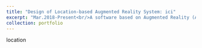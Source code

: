 ```yaml
---
title: "Design of Location-based Augmented Reality System: ici"
excerpt: "Mar.2018-Present<br/>A software based on Augmented Reality (AR) technology to show information on virtual models at specific locations. <br/><img src='/images/ici.jpg' style='width: 350px;'>"
collection: portfolio
---
```


location
